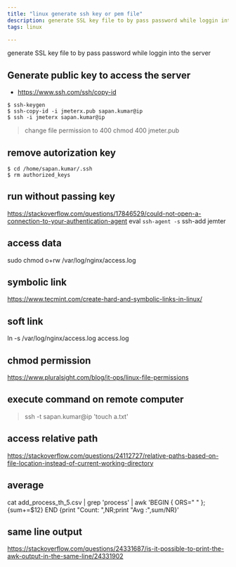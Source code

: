 ```yaml
---
title: "linux generate ssh key or pem file"
description: generate SSL key file to by pass password while loggin into the server
tags: linux

---
```


generate SSL key file to by pass password while loggin into the server

## Generate public key to access the server
* https://www.ssh.com/ssh/copy-id
```shell
$ ssh-keygen
$ ssh-copy-id -i jmeterx.pub sapan.kumar@ip
$ ssh -i jmeterx sapan.kumar@ip
```
> change file permission to 400
> chmod 400 jmeter.pub

## remove autorization key
```shell
$ cd /home/sapan.kumar/.ssh
$ rm authorized_keys
```
## run without passing key
https://stackoverflow.com/questions/17846529/could-not-open-a-connection-to-your-authentication-agent
eval `ssh-agent -s`
ssh-add jemter


## access data
sudo chmod o+rw /var/log/nginx/access.log

## symbolic link
https://www.tecmint.com/create-hard-and-symbolic-links-in-linux/

## soft link
ln -s /var/log/nginx/access.log access.log

## chmod permission
https://www.pluralsight.com/blog/it-ops/linux-file-permissions

## execute command on remote computer
> ssh -t sapan.kumar@ip 'touch a.txt'

## access relative path
https://stackoverflow.com/questions/24112727/relative-paths-based-on-file-location-instead-of-current-working-directory


## average
cat add_process_th_5.csv | grep 'process' | awk 'BEGIN { ORS=" " }; {sum+=$12} END {print "Count: ",NR;print "Avg :",sum/NR}'

## same line output
https://stackoverflow.com/questions/24331687/is-it-possible-to-print-the-awk-output-in-the-same-line/24331902
